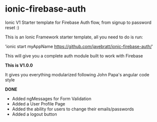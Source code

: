 # ionic-firebase-auth
Ionic V1 Starter template for Firebase Auth flow, from signup to password reset :)

This is an Ionic Framework starter template, all you need to do is run:

'ionic start myAppName https://github.com/javebratt/ionic-firebase-auth/'

This will give you a complete auth module built to work with Firebase

**This is V1.0.0**

It gives you everything modularized following John Papa's angular code style

**DONE**

* Added ngMessages for Form Validation
* Added a User Profile Page
* Added the ability for users to change their emails/passwords
* Added a logout button
